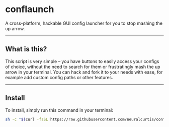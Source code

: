 # conflaunch

A cross-platform, hackable GUI config launcher for you to stop mashing the up arrow.

---

## What is this?

This script is very simple – you have buttons to easily access your configs of choice, without the need to search for them or frustratingly mash the up arrow in your terminal. You can hack and fork it to your needs with ease, for example add custom config paths or other features.

---

## Install

To install, simply run this command in your terminal:

```bash
sh -c "$(curl -fsSL https://raw.githubusercontent.com/neuralcurtis/conflaunch/main/install-launcher.sh)"
